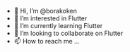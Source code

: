 - 👋 Hi, I’m @borakoken
- 👀 I’m interested in Flutter
- 🌱 I’m currently learning Flutter
- 💞️ I’m looking to collaborate on Flutter
- 📫 How to reach me ...

<!---
borakoken/borakoken is a ✨ special ✨ repository because its `README.md` (this file) appears on your GitHub profile.
You can click the Preview link to take a look at your changes.
--->
